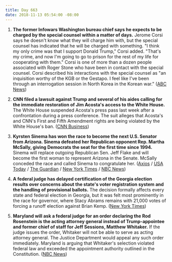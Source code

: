 ```yaml
---
title: Day 663
date: 2018-11-13 05:54:00 -08:00
---
```


1. **The former Infowars Washington bureau chief says he expects to be charged by the special counsel within a matter of days.** Jerome Corsi says he doesn't know what they will charge him with, but the special counsel has indicated that he will be charged with something. "I think my only crime was that I support Donald Trump," Corsi added. "That's my crime, and now I'm going to go to prison for the rest of my life for cooperating with them." Corsi is one of more than a dozen people associated with Roger Stone who have been in contact with the special counsel. Corsi described his interactions with the special counsel as "an inquisition worthy of the KGB or the Gestapo. I feel like I've been through an interrogation session in North Korea in the Korean war." ([ABC News](https://abcnews.go.com/Politics/special-counsel-witness-expects-charged-mueller-probe/story?id=59148352))

2. **CNN filed a lawsuit against Trump and several of his aides calling for the immediate restoration of Jim Acosta's access to the White House.** The White House suspended Acosta's press pass last week after a confrontation during a press conference. The suit alleges that Acosta's and CNN's First and Fifth Amendment rights are being violated by the White House's ban. ([CNN Business](https://www.cnn.com/2018/11/13/media/cnn-sues-trump/index.html))

3. **Kyrsten Sinema has won the race to become the next U.S. Senator from Arizona. Sinema defeated her Republican opponent Rep. Martha McSally, giving Democrats the seat for the first time since 1994.** Sinema will replace outgoing Republican Sen. Jeff Flake and will become the first woman to represent Arizona in the Senate. McSally conceded the race and called Sinema to congratulate her. ([Axios](https://www.axios.com/kyrsten-sinema-jeff-flake-martha-mcsally-arizona-senate-cd83f897-da6d-4397-b970-cefe0f502159.html) / [USA Today](https://www.usatoday.com/story/news/politics/elections/2018/11/13/election-2018-update/1985929002/) / [The Guardian](https://www.theguardian.com/us-news/2018/nov/12/kyrsten-sinema-beats-martha-mcsally-arizona-senator) / [New York Times](https://www.nytimes.com/2018/11/12/us/kyrsten-sinema-arizona-senator.html) / [NBC News](https://www.nbcnews.com/politics/politics-news/democrat-kyrsten-sinema-wins-arizona-senate-race-after-nail-biter-n935206))

4. **A federal judge has delayed certification of the Georgia election results over concerns about the state's voter registration system and the handling of provisional ballots.** The decision formally affects every state and federal election in Georgia, but it was felt most prominently in the race for governor, where Stacy Abrams remains with 21,000 votes of forcing a runoff election against Brian Kemp. ([New York Times](https://www.nytimes.com/2018/11/12/us/georgia-governor-election.html))

5. **Maryland will ask a federal judge for an order declaring the Rod Rosenstein is the acting attorney general instead of Trump-appointee and former chief of staff for Jeff Sessions, Matthew Whitaker.** If the judge issues the order, Whitaker will not be able to serve as acting attorney general. The Justice Department would appeal any such order immediately. Maryland is arguing that Whitaker's selection violated federal law and exceeded the appointment authority outlined in the Constitution. ([NBC News](https://www.nbcnews.com/politics/justice-department/state-maryland-asks-judge-declare-rosenstein-acting-attorney-general-n935446))
